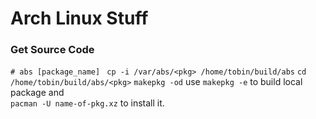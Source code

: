 Arch Linux Stuff
================

### Get Source Code #
`# abs [package_name] `
`cp -i /var/abs/<pkg> /home/tobin/build/abs`
`cd /home/tobin/build/abs/<pkg>`
`makepkg -od`
use `makepkg -e` to build local package and  
`pacman -U name-of-pkg.xz` to install it.

